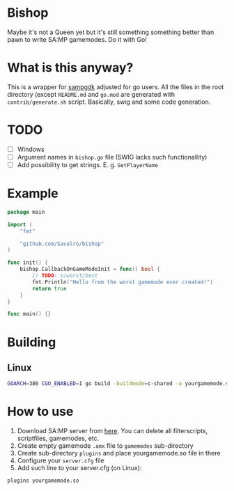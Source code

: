 # Bishop
Maybe it's not a Queen yet but it's still something something better than pawn to write SA:MP gamemodes. Do it with Go!

# What is this anyway?
This is a wrapper for [sampgdk](https://github.com/Zeex/sampgdk) adjusted for go users.
All the files in the root directory (except `README.md` and `go.mod` are generated with `contrib/generate.sh` script.
Basically, swig and some code generation.

# TODO
- [ ] Windows
- [ ] Argument names in `bishop.go` file (SWIG lacks such functionallity)
- [ ] Add possibility to get strings. E. g. `GetPlayerName`

# Example
``` go
package main

import (
	"fmt"

	"github.com/Savolro/bishop"
)

func init() {
	bishop.CallbackOnGameModeInit = func() bool {
		// TODO: s/worst/best
		fmt.Println("Hello from the worst gamemode ever created!")
		return true
	}
}

func main() {}
```

# Building
## Linux

``` sh
GOARCH=386 CGO_ENABLED=1 go build -buildmode=c-shared -o yourgamemode.so
```

# How to use
1. Download SA:MP server from [here](https://www.sa-mp.com/download.php). You can delete all filterscripts, scriptfiles, gamemodes, etc.
1. Create empty gamemode `.amx` file to `gamemodes` sub-directory
1. Create sub-directory `plugins` and place yourgamemode.so file in there
1. Configure your `server.cfg` file
1. Add such line to your server.cfg (on Linux):
```
plugins yourgamemode.so
```

